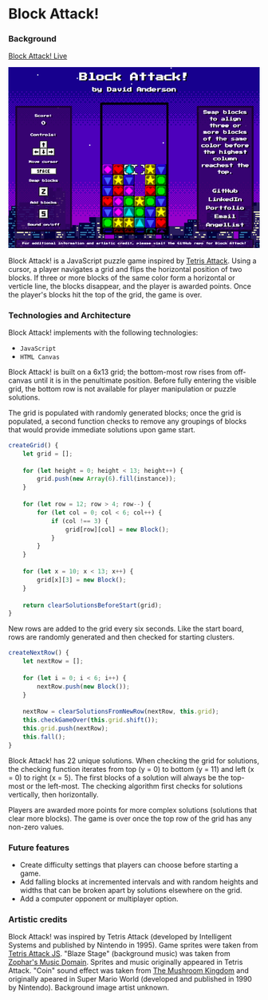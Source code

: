 # Block Attack!

### Background

[Block Attack! Live](https://davidanderson.nyc/Block-Attack)

![screenshot](./assets/images/screenshot.png)

Block Attack! is a JavaScript puzzle game inspired by [Tetris Attack](https://www.youtube.com/watch?v=c8FtDgDPTbY&t=136s). Using a cursor, a player navigates a grid and flips the horizontal position of two blocks. If three or more blocks of the same color form a horizontal or verticle line, the blocks disappear, and the player is awarded points. Once the player's blocks hit the top of the grid, the game is over. 

### Technologies and Architecture

Block Attack! implements with the following technologies:

- `JavaScript`
- `HTML Canvas`

Block Attack! is built on a 6x13 grid; the bottom-most row rises from off-canvas until it is in the penultimate position. Before fully entering the visible grid, the bottom row is not available for player manipulation or puzzle solutions. 

The grid is populated with randomly generated blocks; once the grid is populated, a second function checks to remove any groupings of blocks that would provide immediate solutions upon game start. 

```javascript
createGrid() {
    let grid = [];

    for (let height = 0; height < 13; height++) {
        grid.push(new Array(6).fill(instance));
    }

    for (let row = 12; row > 4; row--) {
        for (let col = 0; col < 6; col++) {
            if (col !== 3) {
                grid[row][col] = new Block();
            }
        }
    }

    for (let x = 10; x < 13; x++) {
        grid[x][3] = new Block();
    }

    return clearSolutionsBeforeStart(grid);
}
```

New rows are added to the grid every six seconds. Like the start board, rows are randomly generated and then checked for starting clusters. 

```javascript
createNextRow() {
    let nextRow = [];

    for (let i = 0; i < 6; i++) {
        nextRow.push(new Block());
    }

    nextRow = clearSolutionsFromNewRow(nextRow, this.grid);
    this.checkGameOver(this.grid.shift());
    this.grid.push(nextRow);
    this.fall();
}
```

Block Attack! has 22 unique solutions. When checking the grid for solutions, the checking function iterates from top (y = 0) to bottom (y = 11) and left (x = 0) to right (x = 5). The first blocks of a solution will always be the top-most or the left-most. The checking algorithm first checks for solutions vertically, then horizontally. 

Players are awarded more points for more complex solutions (solutions that clear more blocks). The game is over once the top row of the grid has any non-zero values. 

### Future features

- Create difficulty settings that players can choose before starting a game. 
- Add falling blocks at incremented intervals and with random heights and widths that can be broken apart by solutions elsewhere on the grid. 
- Add a computer opponent or multiplayer option. 

### Artistic credits

Block Attack! was inspired by Tetris Attack (developed by Intelligent Systems and published by Nintendo in 1995). Game sprites were taken from [Tetris Attack JS](https://github.com/tzwaan/tetris-attack-js). "Blaze Stage" (background music) was taken from [Zophar's Music Domain](https://www.zophar.net/music/nintendo-snes-spc/tetris-attack). Sprites and music originally appeared in Tetris Attack. "Coin" sound effect was taken from [The Mushroom Kingdom](https://themushroomkingdom.net/media/smw/wav) and originally apeared in Super Mario World (developed and published in 1990 by Nintendo). Background image artist unknown. 